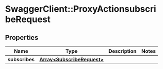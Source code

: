 # SwaggerClient::ProxyActionsubscribeRequest

## Properties
Name | Type | Description | Notes
------------ | ------------- | ------------- | -------------
**subscribes** | [**Array&lt;SubscribeRequest&gt;**](SubscribeRequest.md) |  | 


